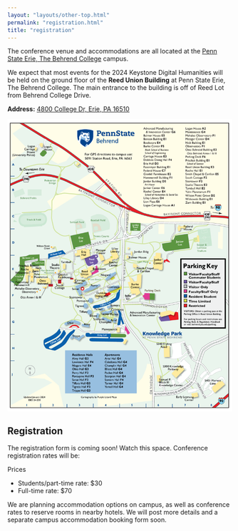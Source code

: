```yaml
---
layout: "layouts/other-top.html"
permalink: "registration.html"
title: "registration"
---
```


The conference venue and accommodations are all located at the <a href="https://behrend.psu.edu/" target="_blank">Penn State Erie, The Behrend College</a> campus. 

<div id="venue">
<div>

<!-- ## Venue - Reed Union Building, McGarvey Commons?? -->

We expect that most events for the 2024 Keystone Digital Humanities will be held on the ground floor of the <strong>Reed Union Building</strong> at Penn State Erie, The Behrend College. The main entrance to the building is off of Reed Lot from Behrend College Drive.

<strong>Address:</strong> <a href="https://www.google.com/maps/place/Reed+Lot/@42.1200915,-79.983339,20.56z/data=!4m6!3m5!1s0x882d7dbe8be7146b:0x92945f1e7b2d56c0!8m2!3d42.120107!4d-79.9835215!16s%2Fg%2F11fnvk61yv?entry=ttu" target="_blank">4800 College Dr, Erie, PA 16510</a>

</div>

<div id="campusMap">
<a href="chrome-extension://efaidnbmnnnibpcajpcglclefindmkaj/https://behrend.psu.edu/files/pdf/62726/2021/11/04/behrend-campus-map-2024-web.pdf" target="_blank"><img src="img/behrendCampus.png" alt="Image of the Behrend campus map"/></a>
</div>

</div>

## Registration

The registration form is coming soon! Watch this space. Conference registration rates will be:

<span id="price">Prices</span>
<ul id="regPrice">

<li>Students/part-time rate: $30</li>

<li>Full-time rate: $70</li>
</ul>

We are planning accommodation options on campus, as well as conference rates to reserve rooms in nearby hotels. 
We will post more details and a separate campus accommodation booking form soon.

<!-- ## Transportation

### Parking Pass

### Public Transportation

### Other Options -->

